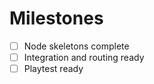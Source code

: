 # Milestones

- [ ] Node skeletons complete
- [ ] Integration and routing ready
- [ ] Playtest ready
